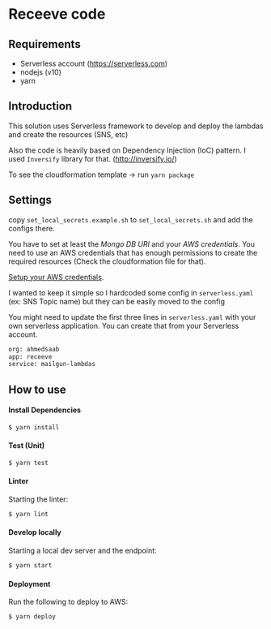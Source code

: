# Receeve code

## Requirements

* Serverless account (https://serverless.com)
* nodejs (v10)
* yarn

## Introduction

This solution uses Serverless framework to develop and deploy the lambdas and create the resources (SNS, etc)

Also the code is heavily based on Dependency Injection (IoC) pattern. I used `Inversify` library for that. (http://inversify.io/)

To see the cloudformation template -> run ``yarn package``

## Settings

copy `set_local_secrets.example.sh` to `set_local_secrets.sh` and add the configs there.

You have to set at least the *Mongo DB URI* and your *AWS credentials*. You need to use an AWS credentials that has enough permissions to create the required resources (Check the cloudformation file for that).

[Setup your AWS credentials](https://serverless.com/framework/docs/providers/aws/guide/credentials/).

I wanted to keep it simple so I hardcoded some config in `serverless.yaml` (ex: SNS Topic name) but they can be easily moved to the config

You might need to update the first three lines in `serverless.yaml` with your own serverless application. You can create that from your Serverless account.
```bash
org: ahmedsaab
app: receeve
service: mailgun-lambdas
```

## How to use

#### Install Dependencies

```bash
$ yarn install
```

#### Test (Unit)

```bash
$ yarn test
```

#### Linter

Starting the linter:

```bash
$ yarn lint
```

#### Develop locally

Starting a local dev server and the endpoint:

```bash
$ yarn start
```


#### Deployment

Run the following to deploy to AWS:

```bash
$ yarn deploy
```
